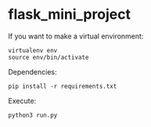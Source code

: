 # flask_mini_project

If you want to make a virtual environment:
```
virtualenv env
source env/bin/activate
```

Dependencies:
```
pip install -r requirements.txt
```

Execute:
```
python3 run.py
```
